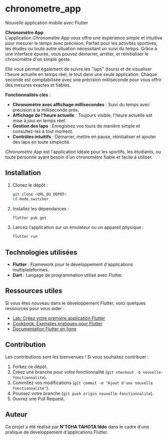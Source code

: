 # chronometre_app

Nouvelle application mobile avec Flutter

**Chronomètre App**  
L'application *Chronomètre App* vous offre une expérience simple et intuitive pour mesurer le temps avec précision. Parfait pour les activités sportives, les études ou toute autre situation nécessitant un suivi du temps. Grâce à une interface épurée, vous pouvez démarrer, arrêter, et réinitialiser le chronomètre d'un simple geste. 

Elle vous permet également de suivre les "laps" (tours) et de visualiser l'heure actuelle en temps réel, le tout dans une seule application. Chaque seconde est comptabilisée avec une précision milliseconde pour vous offrir des mesures exactes et fiables.

**Fonctionnalités clés** :
- **Chronomètre avec affichage millisecondes** : Suivi du temps avec précision à la milliseconde près.
- **Affichage de l'heure actuelle** : Toujours visible, l'heure actuelle est mise à jour en temps réel.
- **Gestion des laps** : Enregistrez vos tours de manière simple et consultez-les à tout moment.
- **Contrôles intuitifs** : Démarrer, mettre en pause, réinitialiser et ajouter des laps en toute simplicité.

*Chronomètre App* est l'application idéale pour les sportifs, les étudiants, ou toute personne ayant besoin d'un chronomètre fiable et facile à utiliser.

## Installation

1. Clonez le dépôt :
   ```bash
   git clone <URL_DU_DEPOT>
   cd mode_switcher
   ```

2. Installez les dépendances :
   ```bash
   flutter pub get
   ```

3. Lancez l'application sur un émulateur ou un appareil physique :
   ```bash
   flutter run
   ```

## Technologies utilisées

- **Flutter** : Framework pour le développement d'applications multiplateformes.
- **Dart** : Langage de programmation utilisé avec Flutter.

## Ressources utiles

Si vous êtes nouveau dans le développement Flutter, voici quelques ressources pour vous aider :
- [Lab: Créez votre première application Flutter](https://docs.flutter.dev/get-started/codelab)
- [Cookbook: Exemples pratiques pour Flutter](https://docs.flutter.dev/cookbook)
- [Documentation Flutter en ligne](https://docs.flutter.dev/)

## Contribution

Les contributions sont les bienvenues ! Si vous souhaitez contribuer :
1. Forkez ce dépôt.
2. Créez une branche pour votre fonctionnalité (`git checkout -b nouvelle-fonctionnalite`).
3. Commitez vos modifications (`git commit -m "Ajout d'une nouvelle fonctionnalité"`).
4. Poussez votre branche (`git push origin nouvelle-fonctionnalite`).
5. Ouvrez une Pull Request.

## Auteur

Ce projet a été réalisé par **N'TCHA TAHOTA Iddo** dans le cadre d'une pratique de développement d'applications Flutter.

